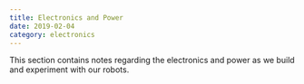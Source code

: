 ```yaml
---
title: Electronics and Power
date: 2019-02-04
category: electronics
---
```


This section contains notes regarding the electronics and power as we build
and experiment with our robots.
